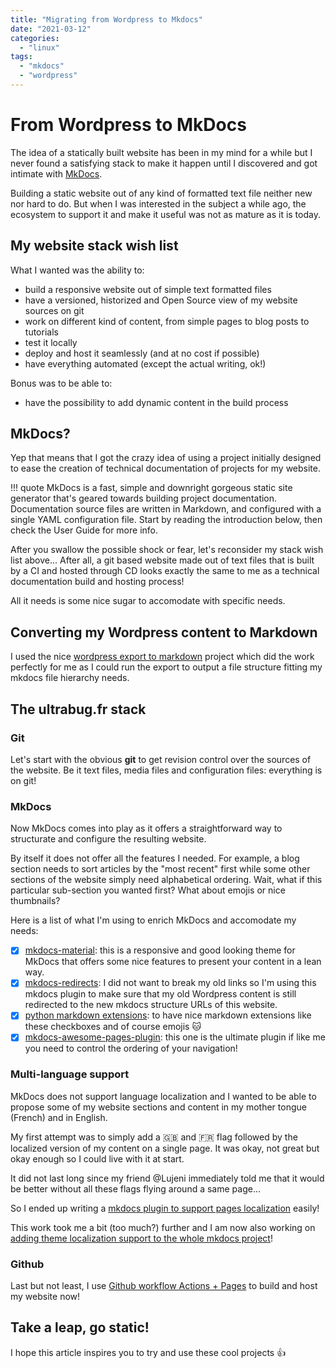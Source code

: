 ```yaml
---
title: "Migrating from Wordpress to Mkdocs"
date: "2021-03-12"
categories:
  - "linux"
tags:
  - "mkdocs"
  - "wordpress"
---
```


# From Wordpress to MkDocs

The idea of a statically built website has been in my mind for a while but I
never found a satisfying stack to make it happen until I discovered and got
intimate with [MkDocs](https://www.mkdocs.org/).

Building a static website out of any kind of formatted text file neither new
nor hard to do. But when I was interested in the subject a while ago, the
ecosystem to support it and make it useful was not as mature as it is today.

## My website stack wish list

What I wanted was the ability to:

- build a responsive website out of simple text formatted files
- have a versioned, historized and Open Source view of my website sources on git
- work on different kind of content, from simple pages to blog posts to tutorials
- test it locally
- deploy and host it seamlessly (and at no cost if possible)
- have everything automated (except the actual writing, ok!)

Bonus was to be able to:

- have the possibility to add dynamic content in the build process

## MkDocs?

Yep that means that I got the crazy idea of using a project initially designed
to ease the creation of technical documentation of projects for my website.

!!! quote
    MkDocs is a fast, simple and downright gorgeous static site generator that's geared towards building project documentation. Documentation source files are written in Markdown, and configured with a single YAML configuration file. Start by reading the introduction below, then check the User Guide for more info.

After you swallow the possible shock or fear, let's reconsider my stack wish
list above... After all, a git based website made out of text files that is
built by a CI and hosted through CD looks exactly the same to me as a technical
documentation build and hosting process!

All it needs is some nice sugar to accomodate with specific needs.

## Converting my Wordpress content to Markdown

I used the nice [wordpress export to markdown](https://github.com/lonekorean/wordpress-export-to-markdown)
project which did the work perfectly for me as I could run the export to output
a file structure fitting my mkdocs file hierarchy needs.

## The ultrabug.fr stack

### Git

Let's start with the obvious **git** to get revision control over the sources
of the website. Be it text files, media files and configuration files:
everything is on git!

### MkDocs

Now MkDocs comes into play as it offers a straightforward way to structurate
and configure the resulting website.

By itself it does not offer all the features I needed. For example, a blog
section needs to sort articles by the "most recent" first while some other
sections of the website simply need alphabetical ordering. Wait, what if this
particular sub-section you wanted first? What about emojis or nice thumbnails?

Here is a list of what I'm using to enrich MkDocs and accomodate my needs:

- [X] [mkdocs-material](https://github.com/squidfunk/mkdocs-material): this is
a responsive and good looking theme for MkDocs that offers some nice features
to present your content in a lean way.
- [X] [mkdocs-redirects](https://github.com/datarobot/mkdocs-redirects): I did
not want to break my old links so I'm using this mkdocs plugin to make sure that
my old Wordpress content is still redirected to the new mkdocs structure URLs
of this website.
- [X] [python markdown extensions](https://github.com/facelessuser/pymdown-extensions): to have nice markdown extensions like these checkboxes and of course emojis :cat:
- [X] [mkdocs-awesome-pages-plugin](https://github.com/lukasgeiter/mkdocs-awesome-pages-plugin): this one is the ultimate plugin if like me you need to control the ordering of your navigation!

### Multi-language support

MkDocs does not support language localization and I wanted to be able to propose
some of my website sections and content in my mother tongue (French) and in English.

My first attempt was to simply add a :gb: and :fr: flag followed by the localized
version of my content on a single page. It was okay, not great but okay enough
so I could live with it at start.

It did not last long since my friend @Lujeni immediately told me that it would
be better without all these flags flying around a same page...

So I ended up writing a [mkdocs plugin to support pages localization](https://github.com/ultrabug/mkdocs-static-i18n) easily!

This work took me a bit (too much?) further and I am now also working on
[adding theme localization support to the whole mkdocs project](https://github.com/mkdocs/mkdocs/pull/2299)!

### Github

Last but not least, I use [Github workflow Actions + Pages](https://github.com/ultrabug/ultrabug.fr) to build and host my website now!

## Take a leap, go static!

I hope this article inspires you to try and use these cool projects :thumbsup:
